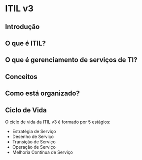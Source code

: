 # ITIL v3

## Introdução

## O que é ITIL?

## O que é gerenciamento de serviços de TI?

## Conceitos

## Como está organizado?

## Ciclo de Vida

O ciclo de vida da ITIL v3 é formado por 5 estágios:

- Estratégia de Serviço
- Desenho de Serviço
- Transição de Serviço
- Operação de Serviço
- Melhoria Contínua de Serviço